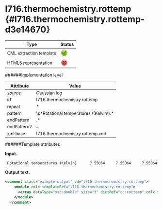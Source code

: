 # l716.thermochemistry.rottemp {#l716.thermochemistry.rottemp-d3e14670}


| Type                                                                                                                                                | Status                                                                                                                                              |
|----|----|
| CML extraction template                                                                                                                             | ![](/imgs/Total.png)                                                                                                                                |
| HTML5 representation                                                                                                                                | ![](/imgs/None.png)                                                                                                                                 |

######Implementation level

| Attribute                                                                                                                                           | Value                                                                                                                                               |
|----|----|
| *source*                                                                                                                                            | Gaussian log                                                                                                                                        |
| id                                                                                                                                                  | l716.thermochemistry.rottemp                                                                                                                        |
| repeat                                                                                                                                              | \*                                                                                                                                                  |
| pattern                                                                                                                                             | \\s\*Rotational temperatures \\(Kelvin\\).\*                                                                                                        |
| endPattern                                                                                                                                          | .\*                                                                                                                                                 |
| endPattern2                                                                                                                                         | \~                                                                                                                                                  |
| xml:base                                                                                                                                            | l716.thermochemistry.rottemp.xml                                                                                                                    |

######Template attributes

**Input.**

     Rotational temperatures (Kelvin)      7.55064     7.55064     7.55064
      

**Output text.**

```xml
<comment class="example.output" id="l716.thermochemistry.rottemp">
    <module cmlx:templateRef="l716.thermochemistry.rottemp">
      <array dataType="xsd:double" size="3" dictRef="cc:rottemp" cmlx:templateRef="rottemp">7.55064 7.55064 7.55064</array>
    </module>
  </comment>
```
